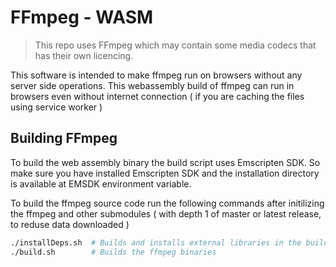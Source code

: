# FFmpeg - WASM
> This repo uses FFmpeg which may contain some media codecs that has their own licencing.

This software is intended to make ffmpeg run on browsers without any server side operations. This webassembly build of ffmpeg can run in browsers even without internet connection ( if you are caching the files using service worker ) 

## Building FFmpeg

To build the web assembly binary the build script uses Emscripten SDK.
So make sure you have installed Emscripten SDK and the installation directory is available at EMSDK environment variable.

To build the ffmpeg source code run the following commands after initilizing the ffmpeg and other submodules ( with depth 1 of master or latest release, to reduse data downloaded )
```bash
./installDeps.sh  # Builds and installs external libraries in the build directory
./build.sh        # Builds the ffmpeg binaries
```
